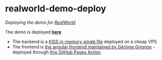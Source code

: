 # realworld-demo-deploy
*Deploying the demo for [RealWorld](https://github.com/gothinkster/realworld)*

The demo is deployed **[here](https://demo.realworld.build/)**

- The backend is a [KISS in-memory single file](https://github.com/c4ffein/realworld-demo-deploy/blob/master/realworld_dummy_server.py) deployed on a cheap VPS
- The frontend is [the angular frontend maintained by Gérôme Grignon](https://github.com/gothinkster/angular-realworld-example-app) - deployed through [this GitHub Pages Action](https://github.com/c4ffein/realworld-demo-deploy/blob/master/.github/workflows/deploy.yml)
